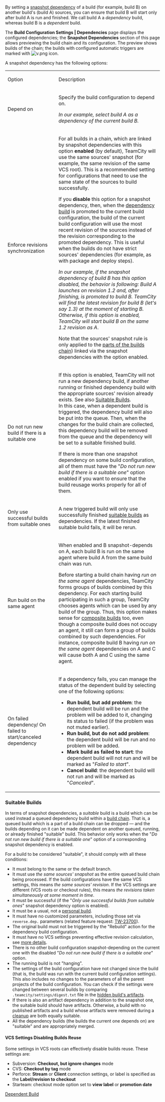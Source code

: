 [//]: # (title: Snapshot Dependencies)
[//]: # (auxiliary-id: Snapshot Dependencies)

By setting a [snapshot dependency](dependent-build.md#Snapshot+Dependency) of a build (for example, build B) on another build's (build A) sources, you can ensure that build B will start only after build A is run and finished. We call build A a _dependency_ build, whereas build B is a _dependent_ build.

The __Build Configuration Settings | Dependencies__ page displays the configured dependencies; the __Snapshot Dependencies__ section of this page allows previewing the build chain and its configuration. The preview shows builds of the chain; the builds with configured automatic triggers are marked with ![v.png](v.png) icon.

A snapshot dependency has the following options:

<anchor name="EnforceRevisionsSynchronization"/>

<table><tr>

<td width="150">

Option


</td>

<td>

Description


</td></tr><tr>

<td id="dependency-build">

Depend on


</td>

<td>

Specify the build configuration to depend on.

_In our example, select build A as a dependency of the current build B._

</td></tr><tr>

<td id="enforce-rev-sync">

Enforce revisions synchronization

</td>

<td>

For all builds in a chain, which are linked by snapshot dependencies with this option __enabled__ (by default), TeamCity will use the same sources' snapshot (for example, the same revision of the same VCS root). This is a recommended setting for configurations that need to use the same state of the sources to build successfully.

If you __disable__ this option for a snapshot dependency, then, when the [dependency build](#dependency-build) is promoted to the current build configuration, the build of the current build configuration will use the most recent revision of the sources instead of the revision corresponding to the promoted dependency. This is useful when the builds do not have strict sources' dependencies (for example, as with package and deploy steps).

_In our example, if the snapshot dependency of build B has this option disabled, the behavior is following: Build A launches on revision 1.2 and, after finishing, is promoted to build B. TeamCity will find the latest revision for build B (let's say 1.3) at the moment of starting B._  
_Otherwise, if this option is enabled, TeamCity will start build B on the same 1.2 revision as A_.

Note that the sources' snapshot rule is only applied to the [parts of the builds chain](build-chain.md#Disabling+Revisions+Synchronization+Between+Chain+Parts)) linked via the snapshot dependencies with the option enabled.

</td></tr><tr>

<td>

<anchor name="do-not-run-new-build-if-there-is-a-suitable-one"/>
 
Do not run new build if there is a suitable one


</td>

<td>

If this option is enabled, TeamCity will not run a new dependency build, if another running or finished dependency build with the appropriate sources' revision already exists. See also [Suitable Builds](#Suitable+Builds).  
In this case, when a dependent build is triggered, the dependency build will also be put into the queue. Then, when the changes for the build chain are collected, this dependency build will be removed from the queue and the dependency will be set to a suitable finished build.

<note>

If there is more than one snapshot dependency on some build configuration, all of them must have the "_Do not run new build if there is a suitable one_" option enabled if you want to ensure that the build reusage works properly for all of them.

</note>

[//]: # (Internal note. Do not delete. "Snapshot Dependenciesd292e62.txt")    

</td></tr><tr>

<td>

Only use successful builds from suitable ones


</td>

<td>

A new triggered build will only use successfully finished [suitable builds](#Suitable+Builds) as dependencies. If the latest finished suitable build fails, it will be rerun.

</td></tr><tr>

<td id="RunOnTheSameAgent">

<anchor name="SnapshotDependencies-RunOnTheSameAgent"/>

Run build on the same agent

</td>

<td>

When enabled and B snapshot-depends on A, each build B is run on the same agent where build A from the same build chain was run.

<note>

Before starting a build chain having _run on the same agent_ dependencies, TeamCity forms groups of builds combined by this dependency. For each starting build participating in such a group, TeamCity chooses agents which can be used by any build of the group. Thus, this option makes sense for [composite builds](composite-build-configuration.md) too, even though a composite build does not occupy an agent, it still can form a group of builds combined by such dependencies. For instance, composite build B having _run on the same agent_ dependencies on A and C will cause both A and C using the same agent.

</note>

</td></tr><tr>

<td id="on-failed-dependency">

On failed dependency/ On failed to start/canceled dependency

</td>

<td>


If a dependency fails, you can manage the status of the dependent build by selecting one of the following options:
* __Run build, but add problem__: the dependent build will be run and the problem will be added to it, changing its status to failed (if the problem was not muted earlier).
* __Run build, but do not add problem__: the dependent build will be run and no problem will be added.
* __Mark build as failed to start__: the dependent build will not run and will be marked as "_Failed to start_".
* __Cancel build__: the dependent build will not run and will be marked as "_Canceled_".


</td></tr></table>

<anchor name="SnapshotDependencies-SuitableBuilds"/>

### Suitable Builds
[//]: # (Internal note. Do not delete. "Snapshot Dependenciesd292e145.txt")    

In terms of snapshot dependencies, a _suitable_ build is a build which can be used instead a queued dependency build within a [build chain](build-chain.md). That is, a queued build which is a part of a build chain can be dropped — and the builds depending on it can be made dependent on another queued, running, or already finished "suitable" build. This behavior only works when the "_Do not run new build if there is a suitable one_" option of a corresponding snapshot dependency is enabled.

For a build to be considered "suitable", it should comply with all these conditions:
* It must belong to the same or the default branch.
* It must use _the same sources' snapshot_ as the entire queued build chain being processed. If the build configurations have the same VCS settings, this means _the same sources' revision_. If the VCS settings are different (VCS roots or checkout rules), this means _the revisions taken simultaneously at some moment in time_.
* It must be successful (if the "_Only use successful builds from suitable ones_" snapshot dependency option is enabled).
* It must be a usual, not a [personal build](personal-build.md).
* It must have no customized parameters, including those set via `reverse.dep.` parameters (related feature request: [TW-23700](https://youtrack.jetbrains.com/issue/TW-23700)).
* The original build must not be triggered by the "Rebuild" action for the dependency build configuration.
* It must have no VCS settings preventing effective revision calculation, see [more  details](#VCS+Settings+Disabling+Builds+Reuse).
* There is no other build configuration snapshot-depending on the current one with the disabled "_Do not run new build if there is a suitable one_" option.
* The running build is not "hanging".
* The settings of the build configuration have not changed since the build (that is, the build was run with the current build configuration settings). This also includes no changes to the parameters of all the parent projects of the build configuration. You can check if the settings were changed between several builds by comparing `.teamcity/settings/digest.txt` file in the [hidden build's artifacts](build-artifact.md#Hidden+Artifacts).
* If there is also an artifact dependency in addition to the snapshot one, the suitable build should have artifacts. Otherwise, a build with no published artifacts and a build whose artifacts were removed during a [cleanup](teamcity-data-clean-up.md) are both equally suitable.
* All the dependency builds (the builds the current one depends on) are "suitable" and are appropriately merged.

#### VCS Settings Disabling Builds Reuse

Some settings in VCS roots can effectively disable builds reuse. These settings are:
 
* Subversion: __Checkout, but ignore changes__ mode
* CVS: __Checkout by tag__ mode
* Perforce: __Stream__ or __Client__ connection settings, or label is specified as the __Label/revision to checkout__
* Starteam: checkout mode option set to __view label__ or __promotion date__
 
<seealso>
        <category ref="concepts">
            <a href="dependent-build.md">Dependent Build</a>
        </category>
</seealso>
